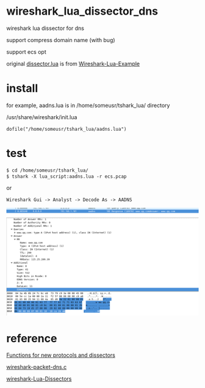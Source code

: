 # wireshark_lua_dissector_dns
wireshark lua dissector for dns

support compress domain name (with bug)

support ecs opt

original  [dissector.lua](https://wiki.wireshark.org/Lua/Examples?action=AttachFile&do=get&target=dissector.lua) is from [Wireshark-Lua-Example](https://wiki.wireshark.org/Lua/Examples)

# install

for example,  aadns.lua is in /home/someusr/tshark_lua/  directory

/usr/share/wireshark/init.lua 

    dofile("/home/someusr/tshark_lua/aadns.lua")


# test

    $ cd /home/someusr/tshark_lua/
    $ tshark -X lua_script:aadns.lua -r ecs.pcap

or 

    Wireshark Gui -> Analyst -> Decode As -> AADNS

![aadns.png](aadns.png)


# reference

[Functions for new protocols and dissectors](https://www.wireshark.org/docs/wsdg_html_chunked/lua_module_Proto.html)

[wireshark-packet-dns.c](https://github.com/boundary/wireshark/blob/master/epan/dissectors/packet-dns.c)

[wireshark-Lua-Dissectors](https://wiki.wireshark.org/Lua/Dissectors)
